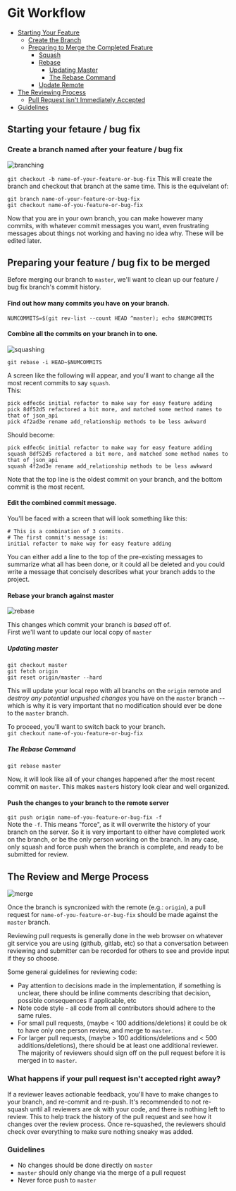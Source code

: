 # Git Workflow

- [Starting Your Feature](#starting-your-fetaure--bug-fix)
  - [Create the Branch](#create-a-branch-named-after-your-feature--bug-fix)
  - [Preparing to Merge the Completed Feature](#preparing-your-feature--bug-fix-to-be-merged)
    - [Squash](#find-out-how-many-commits-you-have-on-your-branch)
    - [Rebase](#rebase-your-branch-against-master)
      - [Updating Master](#updating-master)
      - [The Rebase Command](#the-rebase-command)
    - [Update Remote](#push-the-changes-to-your-branch-to-the-remote-server-typically-origin)
- [The Reviewing Process](#the-review-and-merge-process)
  - [Pull Request isn't Immediately Accepted](#what-happens-if-your-pull-request-isnt-accepted-right-away)
- [Guidelines](#guidelines)

## Starting your fetaure / bug fix

### Create a branch named after your feature / bug fix
![branching](/NullVoxPopuli/git-workflow/blom/master/branch.png)

`git checkout -b name-of-your-feature-or-bug-fix`
This will create the branch and checkout that branch at the same time. This is the equivelant of:
```
git branch name-of-your-feature-or-bug-fix
git checkout name-of-you-feature-or-bug-fix
```

Now that you are in your own branch, you can make however many commits, with whatever commit messages you want, even frustrating messages about things not working and having no idea why. These will be edited later.

## Preparing your feature / bug fix to be merged
Before merging our branch to `master`, we'll want to clean up our feature / bug fix branch's commit history.

#### Find out how many commits you have on your branch.
`NUMCOMMITS=$(git rev-list --count HEAD ^master); echo $NUMCOMMITS`

#### Combine all the commits on your branch in to one.
![squashing](/NullVoxPopuli/git-workflow/blom/master/squash.png)

`git rebase -i HEAD~$NUMCOMMITS`

A screen like the following will appear, and you'll want to change all the most recent commits to say `squash`.  
This:
```
pick edfec6c initial refactor to make way for easy feature adding
pick 8df52d5 refactored a bit more, and matched some method names to that of json_api
pick 4f2ad3e rename add_relationship methods to be less awkward
```
Should become:  
```
pick edfec6c initial refactor to make way for easy feature adding
squash 8df52d5 refactored a bit more, and matched some method names to that of json_api
squash 4f2ad3e rename add_relationship methods to be less awkward
```   
Note that the top line is the oldest commit on your branch, and the bottom commit is the most recent.

#### Edit the combined commit message.
You'll be faced with a screen that will look something like this:  
```
# This is a combination of 3 commits.
# The first commit's message is:
initial refactor to make way for easy feature adding
```
You can either add a line to the top of the pre-existing messages to summarize what all has been done, or it could all be deleted and you could write a message that concisely describes what your branch adds to the project.

#### Rebase your branch against master
![rebase](/NullVoxPopuli/git-workflow/blom/master/rebase.png)

This changes which commit your branch is *based* off of.  
First we'll want to update our local copy of `master`

##### Updating master

```
git checkout master
git fetch origin
git reset origin/master --hard
```
This will update your local repo with all branchs on the `origin` remote and *destroy any potential unpushed changes* you have on the `master` branch -- which is why it is very important that no modification should ever be done to the `master` branch.

To proceed, you'll want to switch back to your branch.  
`git checkout name-of-you-feature-or-bug-fix`

##### The Rebase Command

`git rebase master`

Now, it will look like all of your changes happened after the most recent commit on `master`. This makes `master`s history look clear and well organized.

#### Push the changes to your branch to the remote server
`git push origin name-of-you-feature-or-bug-fix -f`  
Note the `-f`. This means "force", as it will overwrite the history of your branch on the server. So it is very important to either have completed work on the branch, or be the only person working on the branch. In any case, only squash and force push when the branch is complete, and ready to be submitted for review.

## The Review and Merge Process
![merge](/NullVoxPopuli/git-workflow/blom/master/merge.png)

Once the branch is syncronized with the remote (e.g.: `origin`), a pull request for `name-of-you-feature-or-bug-fix` should be made against the `master` branch.

Reviewing pull requests is generally done in the web browser on whatever git service you are using (github, gitlab, etc) so that a conversation between reviewing and submitter can be recorded for others to see and provide input if they so choose.

Some general guidelines for reviewing code:
 - Pay attention to decisions made in the implementation, if something is unclear, there should be inline comments describing that decision, possible consequences if applicable, etc
 - Note code style - all code from all contributors should adhere to the same rules.
 - For small pull requests, (maybe < 100 additions/deletions) it could be ok to have only one person review, and merge to `master`.
 - For larger pull requests, (maybe > 100 additions/deletions and < 500 additions/deletions), there should be at least one additional reviewer. The majority of reviewers should sign off on the pull request before it is merged in to `master`.


### What happens if your pull request isn't accepted right away?

If a reviewer leaves actionable feedback, you'll have to make changes to your branch, and re-commit and re-push.
It's recommended to not re-squash until all reviewers are ok with your code, and there is nothing left to review. This to help track the history of the pull request and see how it changes over the review process.
Once re-squashed, the reviewers should check over everything to make sure nothing sneaky was added.

### Guidelines
 - No changes should be done directly on `master`  
 - `master` should only change via the merge of a pull request
 - Never force push to `master`
